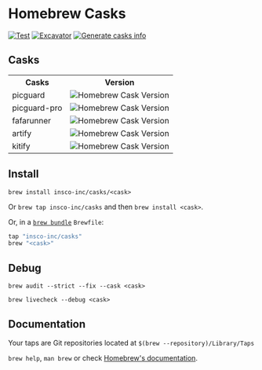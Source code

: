 # Homebrew Casks

[![Test](https://github.com/insco-inc/homebrew-casks/actions/workflows/test.yml/badge.svg?branch=main)](https://github.com/insco-inc/homebrew-casks/actions/workflows/test.yml)
[![Excavator](https://github.com/insco-inc/homebrew-casks/actions/workflows/excavator.yml/badge.svg)](https://github.com/insco-inc/homebrew-casks/actions/workflows/excavator.yml)
[![Generate casks info](https://github.com/insco-inc/homebrew-casks/actions/workflows/build.yml/badge.svg)](https://github.com/insco-inc/homebrew-casks/actions/workflows/build.yml)
<!-- [![Add version](https://github.com/insco-inc/homebrew-casks/actions/workflows/version.yml/badge.svg)](https://github.com/insco-inc/homebrew-casks/actions/workflows/version.yml) -->

## Casks

<table>
  <tr>
    <th>Casks</th>
    <th style="text-align: center">Version</th>
  </tr>
  <tr>
    <td>picguard</td>
    <td>
      <img alt="Homebrew Cask Version" src="https://img.shields.io/badge/dynamic/json.svg?url=https://raw.githubusercontent.com/insco-inc/homebrew-casks/main/Info/picguard.json&query=$.casks.[0].version&label=homebrew">
    </td>
  </tr>
  <tr>
    <td>picguard-pro</td>
    <td>
      <img alt="Homebrew Cask Version" src="https://img.shields.io/badge/dynamic/json.svg?url=https://raw.githubusercontent.com/insco-inc/homebrew-casks/main/Info/picguard-pro.json&query=$.casks.[0].version&label=homebrew">
    </td>
  </tr>
  <tr>
    <td>fafarunner</td>
    <td>
      <img alt="Homebrew Cask Version" src="https://img.shields.io/badge/dynamic/json.svg?url=https://raw.githubusercontent.com/insco-inc/homebrew-casks/main/Info/fafarunner.json&query=$.casks.[0].version&label=homebrew">
    </td>
  </tr>
  <tr>
    <td>artify</td>
    <td>
      <img alt="Homebrew Cask Version" src="https://img.shields.io/badge/dynamic/json.svg?url=https://raw.githubusercontent.com/insco-inc/homebrew-casks/main/Info/artify.json&query=$.casks.[0].version&label=homebrew">
    </td>
  </tr>
  <tr>
    <td>kitify</td>
    <td>
      <img alt="Homebrew Cask Version" src="https://img.shields.io/badge/dynamic/json.svg?url=https://raw.githubusercontent.com/insco-inc/homebrew-casks/main/Info/kitify.json&query=$.casks.[0].version&label=homebrew">
    </td>
  </tr>
</table>

## Install

`brew install insco-inc/casks/<cask>`

Or `brew tap insco-inc/casks` and then `brew install <cask>`.

Or, in a [`brew bundle`](https://github.com/Homebrew/homebrew-bundle) `Brewfile`:

```ruby
tap "insco-inc/casks"
brew "<cask>"
```

## Debug

`brew audit --strict --fix --cask <cask>`

`brew livecheck --debug <cask>`

## Documentation

Your taps are Git repositories located at `$(brew --repository)/Library/Taps`

`brew help`, `man brew` or check [Homebrew's documentation](https://docs.brew.sh).
